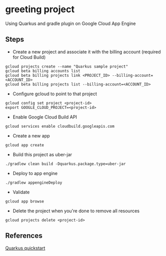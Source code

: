 # greeting project

Using Quarkus and gradle plugin on Google Cloud App Engine

## Steps

- Create a new project and associate it with the billing account (required for Cloud Build)
```
gcloud projects create --name "Quarkus sample project" 
gcloud beta billing accounts list
gcloud beta billing projects link <PROJECT_ID> --billing-account=<ACCOUNT_ID>
gcloud beta billing projects list --billing-account=<ACCOUNT_ID>
```
- Configure gcloud to point to that project
```
gcloud config set project <project-id>
export GOOGLE_CLOUD_PROJECT=<project-id>
```
- Enable Google Cloud Build API
```
gcloud services enable cloudbuild.googleapis.com
```
- Create a new app 
```
gcloud app create
``` 
- Build this project as uber-jar
```
./gradlew clean build -Dquarkus.package.type=uber-jar
```
- Deploy to app engine
```
./gradlew appengineDeploy
```
- Validate
```
gcloud app browse
```
- Delete the project when you're done to remove all resources
```
gcloud projects delete <project-id>
```

## References
[Quarkus quickstart](https://dzone.com/articles/quarkus-quickstart-deployment-for-the-hello-world)